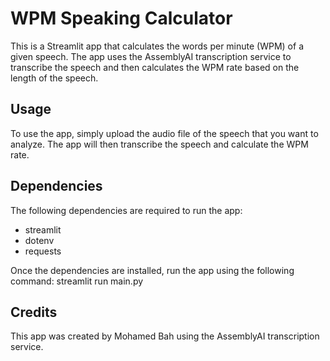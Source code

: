# WPM Speaking Calculator

This is a Streamlit app that calculates the words per minute (WPM) of a given speech. The app uses the AssemblyAI transcription service to transcribe the speech and then calculates the WPM rate based on the length of the speech.


## Usage

To use the app, simply upload the audio file of the speech that you want to analyze. The app will then transcribe the speech and calculate the WPM rate.

## Dependencies

The following dependencies are required to run the app:

- streamlit
- dotenv
- requests


Once the dependencies are installed, run the app using the following command:
streamlit run main.py

## Credits

This app was created by Mohamed Bah using the AssemblyAI transcription service.

